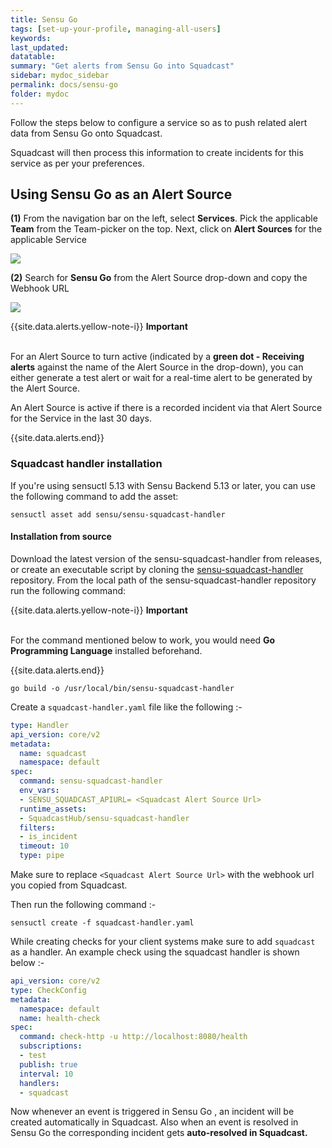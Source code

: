 ```yaml
---
title: Sensu Go
tags: [set-up-your-profile, managing-all-users]
keywords: 
last_updated: 
datatable: 
summary: "Get alerts from Sensu Go into Squadcast"
sidebar: mydoc_sidebar
permalink: docs/sensu-go
folder: mydoc
---
```


Follow the steps below to configure a service so as to push related alert data from Sensu Go onto Squadcast.

Squadcast will then process this information to create incidents for this service as per your preferences.

## Using Sensu Go as an Alert Source

**(1)** From the navigation bar on the left, select **Services**. Pick the applicable **Team** from the Team-picker on the top. Next, click on **Alert Sources** for the applicable Service

![](../.gitbook/assets/alert\_source\_1.png)

**(2)** Search for **Sensu Go** from the Alert Source drop-down and copy the Webhook URL

![](../.gitbook/assets/sensu-go_1.png)

{{site.data.alerts.yellow-note-i}}
<b>Important</b><br/><br/>
<p>For an Alert Source to turn active (indicated by a <b>green dot - Receiving alerts</b> against the name of the Alert Source in the drop-down), you can either generate a test alert or wait for a real-time alert to be generated by the Alert Source.</p>
<p>An Alert Source is active if there is a recorded incident via that Alert Source for the Service in the last 30 days.</p>
{{site.data.alerts.end}}

### Squadcast handler installation 

If you're using sensuctl 5.13 with Sensu Backend 5.13 or later, you can use the following command to add the asset:

```
sensuctl asset add sensu/sensu-squadcast-handler
```

#### Installation from source

Download the latest version of the sensu-squadcast-handler from releases, or create an executable script by cloning the [sensu-squadcast-handler](https://github.com/SquadcastHub/sensu-squadcast-handler.git) repository. 
From the local path of the sensu-squadcast-handler repository run the following command:

{{site.data.alerts.yellow-note-i}}
<b>Important</b><br/><br/>
<p>For the command mentioned below to work, you would need <b>Go Programming Language</b> installed beforehand.</p>
{{site.data.alerts.end}}

```
go build -o /usr/local/bin/sensu-squadcast-handler
```

Create a `squadcast-handler.yaml` file like the following :-

```yaml
type: Handler
api_version: core/v2
metadata:
  name: squadcast
  namespace: default
spec:
  command: sensu-squadcast-handler
  env_vars:
  - SENSU_SQUADCAST_APIURL= <Squadcast Alert Source Url>
  runtime_assets:
  - SquadcastHub/sensu-squadcast-handler
  filters:
  - is_incident 
  timeout: 10
  type: pipe
```

Make sure to replace `<Squadcast Alert Source Url>` with the webhook url you copied from Squadcast.
  
Then run the following command :- 

```
sensuctl create -f squadcast-handler.yaml
```

While creating checks for your client systems make sure to add `squadcast` as a handler.  An example  check using the squadcast handler is shown below :-  

```yaml
api_version: core/v2
type: CheckConfig
metadata:
  namespace: default
  name: health-check
spec:
  command: check-http -u http://localhost:8080/health
  subscriptions:
  - test
  publish: true
  interval: 10
  handlers:
  - squadcast
```

Now whenever an event is triggered in Sensu Go , an incident will be created automatically in Squadcast. Also when an event is resolved in Sensu Go the corresponding incident gets **auto-resolved in Squadcast.**